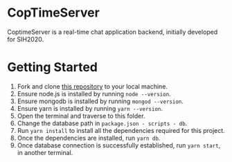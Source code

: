 # CopTimeServer

CoptimeServer is a real-time chat application backend, initially developed for SIH2020.

# Getting Started 
1. Fork and clone [this repository](https://github.com/romilshah525/CopTimeServer) to your local machine.
2. Ensure node.js is installed by running `node --version`.
3. Ensure mongodb is installed by running `mongod --version`.
4. Ensure yarn is installed by running `yarn --version`.
5. Open the terminal and traverse to this folder.
6. Change the database path in `package.json - scripts - db`.
7. Run `yarn install` to install all the dependencies required for this project.
8. Once the dependencies are installed, run `yarn db`.
9. Once database connection is successfully established, run `yarn start`, in another terminal.